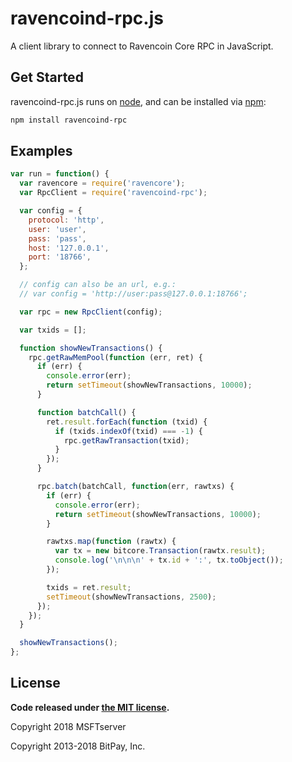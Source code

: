 ravencoind-rpc.js
===============

A client library to connect to Ravencoin Core RPC in JavaScript.

## Get Started

ravencoind-rpc.js runs on [node](http://nodejs.org/), and can be installed via [npm](https://npmjs.org/):

```bash
npm install ravencoind-rpc
```

## Examples

```javascript
var run = function() {
  var ravencore = require('ravencore');
  var RpcClient = require('ravencoind-rpc');

  var config = {
    protocol: 'http',
    user: 'user',
    pass: 'pass',
    host: '127.0.0.1',
    port: '18766',
  };

  // config can also be an url, e.g.:
  // var config = 'http://user:pass@127.0.0.1:18766';

  var rpc = new RpcClient(config);

  var txids = [];

  function showNewTransactions() {
    rpc.getRawMemPool(function (err, ret) {
      if (err) {
        console.error(err);
        return setTimeout(showNewTransactions, 10000);
      }

      function batchCall() {
        ret.result.forEach(function (txid) {
          if (txids.indexOf(txid) === -1) {
            rpc.getRawTransaction(txid);
          }
        });
      }

      rpc.batch(batchCall, function(err, rawtxs) {
        if (err) {
          console.error(err);
          return setTimeout(showNewTransactions, 10000);
        }

        rawtxs.map(function (rawtx) {
          var tx = new bitcore.Transaction(rawtx.result);
          console.log('\n\n\n' + tx.id + ':', tx.toObject());
        });

        txids = ret.result;
        setTimeout(showNewTransactions, 2500);
      });
    });
  }

  showNewTransactions();
};
```

## License

**Code released under [the MIT license](https://github.com/bitpay/bitcore/blob/master/LICENSE).**

Copyright 2018 MSFTserver

Copyright 2013-2018 BitPay, Inc.
